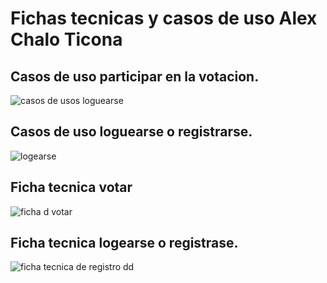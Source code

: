 
# Fichas tecnicas y casos de uso Alex Chalo Ticona

## Casos de uso participar en la votacion. 

![casos de usos loguearse](https://user-images.githubusercontent.com/56443132/83338791-f02e9e00-a2c7-11ea-935b-ff04dfadab02.JPG)


## Casos de uso  loguearse o registrarse.


![logearse](https://user-images.githubusercontent.com/56443132/83338852-7945d500-a2c8-11ea-85ad-2a9a709f511e.JPG)



## Ficha tecnica votar

![ficha d votar](https://user-images.githubusercontent.com/56443132/83338868-9bd7ee00-a2c8-11ea-8fb5-b808298453c5.JPG)


## Ficha tecnica logearse o registrase.

![ficha tecnica de registro dd](https://user-images.githubusercontent.com/56443132/83338798-05a3c800-a2c8-11ea-8569-957de1aac5a8.JPG)
